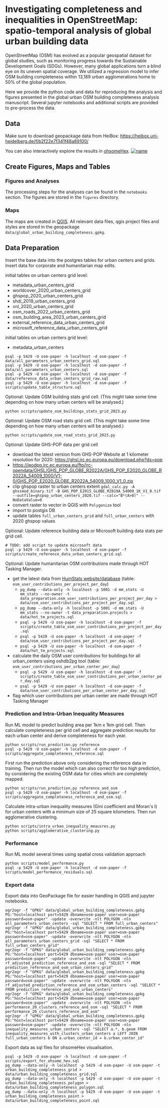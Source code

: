 # Investigating completeness and inequalities in OpenStreetMap: spatio-temporal analysis of global urban building data

OpenStreetMap (OSM) has evolved as a popular geospatial dataset for global studies, such as monitoring progress towards the Sustainable Development Goals (SDGs).
However, many global applications turn a blind eye on its uneven spatial coverage. We utilized a regression model to infer OSM building completeness within 13,189 urban agglomerations home to 50\% of the global population.

Here we provide the python code and data for reproducing the analysis and figures presented in the global urban OSM building completeness analysis manuscript. Several jupyter notebooks and additional scripts are provided to pre-process the data.


## Data
Make sure to download geopackage data from HeiBox: https://heibox.uni-heidelberg.de/f/b2f22e7f341f48a89100/

You can also interactively explore the results in [ohsomeHex](https://hex.ohsome.org/#/urban_building_completeness/2022-01-01T00:00:00Z/2/29.21752531472042/16.251362043911197).
[![name](figures/ohsome_hex_screenshot.png)](https://hex.ohsome.org/#/urban_building_completeness/2022-01-01T00:00:00Z/2/29.21752531472042/16.251362043911197)


## Create Figures, Maps and Tables
### Figures and Analyses
The processing steps for the analyses can be found in the `notebooks` section. The figures are stored in the `figures` directory.

### Maps
The maps are created in [QGIS](https://www.qgis.org/en/site/). All relevant data files, qgis project files and styles are stored in the geopackage `data/global_urban_building_completeness.gpkg`.


## Data Preparation
Insert the base data into the postgres tables for urban centers and grids. Insert data for corporate and humanitarian map edits.

initial tables on urban centers grid level:
* metadata_urban_centers_grid
* worldcover_2020_urban_centers_grid
* ghspop_2020_urban_centers_grid
* shdi_2019_urban_centers_grid
* vnl_2020_urban_centers_grid
* osm_roads_2022_urban_centers_grid
* osm_building_area_2023_urban_centers_grid
* external_reference_data_urban_centers_grid
* microsoft_reference_data_urban_centers_grid

initial tables on urban centers grid level:
* metadata_urban_centers

```
psql -p 5429 -U osm-paper -h localhost -d osm-paper -f data/all_parameters_urban_centers_grid.sql
psql -p 5429 -U osm-paper -h localhost -d osm-paper -f data/all_parameters_urban_centers.sql
psql -p 5429 -U osm-paper -h localhost -d osm-paper -f data/reference_data_urban_centers_grid_raw.sql
psql -p 5429 -U osm-paper -h localhost -d osm-paper -f scripts/update_table_structure.sql
```

Optional: Update OSM building stats grid cell. (This might take some time depending on how many urban centers will be analysed.)
```
python scripts/update_osm_buildings_stats_grid_2023.py
```

Optional: Update OSM road stats grid cell. (This might take some time depending on how many urban centers will be analysed.)
```
python scripts/update_osm_road_stats_grid_2023.py
```

Optional: Update GHS-POP data per grid cell
* download the latest version from GHS-POP Website at 1 kilometer resolution for 2020: https://ghsl.jrc.ec.europa.eu/download.php?ds=pop
* https://jeodpp.jrc.ec.europa.eu/ftp/jrc-opendata/GHSL/GHS_POP_GLOBE_R2022A/GHS_POP_E2020_GLOBE_R2022A_54009_1000/V1-0/GHS_POP_E2020_GLOBE_R2022A_54009_1000_V1_0.zip
* clip ghspop raster to urban centers extent `gdal_calc.py -A ghssmod_binary.tif -B GHS_POP_E2015_GLOBE_R2019A_54009_1K_V1_0.tif --outfile=ghspop_urban_centers_2020.tif --calc="B*(A>0)" --NoDataValue=0`
* convert raster to vector in QGIS with `Polygonize` tool
* import to postgis DB
* update tables `full_urban_centers_grid` and `full_urban_centers` with 2020 ghspop values

Optional: Update reference building data or Microsoft building data stats per grid cell.
```
# TODO: add script to update microsoft data
psql -p 5429 -U osm-paper -h localhost -d osm-paper -f scripts/create_reference_data_urban_centers_grid.sql
```

Optional: Update humanitarian OSM contributions made through HOT Tasking Manager.

* get the latest data from [HumStats website/database](https://humstats.heigit.org/index.html) (table: `osm_user_contributions_per_project_per_day`)
  * `pg_dump --data-only -h localhost -p 5001 -d mm_stats -U mm_stats --no-owner -t data_preparation.osm_user_contributions_per_project_per_day > data/osm_user_contributions_per_project_per_day.sql`
  * `pg_dump --data-only -h localhost -p 5001 -d mm_stats -U mm_stats --no-owner -t data_preparation.projects > data/hot_tm_projects.sql`
  * `psql -p 5429 -U osm-paper -h localhost -d osm-paper -f scripts/create_table_osm_user_contributions_per_project_per_day.sql`
  * `psql -p 5429 -U osm-paper -h localhost -d osm-paper -f data/osm_user_contributions_per_project_per_day.sql`
  * `psql -p 5429 -U osm-paper -h localhost -d osm-paper -f data/hot_tm_projects.sql`
* calculate the daily OSM user contributions for buildings for all urban_centers using oshdb2pg tool (table: `osm_user_contributions_per_urban_center_per_day`)
  * `psql -p 5429 -U osm-paper -h localhost -d osm-paper -f scripts/create_table_osm_user_contributions_per_urban_center_per_day.sql`
  * `psql -p 5429 -U osm-paper -h localhost -d osm-paper -f data/osm_user_contributions_per_urban_center_per_day.sql`
* flag which user contributions per urban center are made through HOT Tasking Manager

### Prediction and Intra-Urban Inequality Measures
Run ML model to predict building area per 1km x 1km grid cell. Then calculate completeness per grid cell and aggregate prediction results for each urban center and derive completeness for each year.

```
python scripts/run_prediction.py reference
psql -p 5429 -U osm-paper -h localhost -d osm-paper -f scripts/aggregate_completeness_reference.sql
```

First run the prediction above only considering the reference data in training. Then run the model which can also correct for too high prediction, by considering the existing OSM data for cities which are completely mapped.

```
python scripts/run_prediction.py reference_and_osm
psql -p 5429 -U osm-paper -h localhost -d osm-paper -f scripts/aggregate_completeness_reference_and_osm.sql
```

Calculate intra-urban inequality measures (Gini coefficient and Moran's I) for urban centers with a minimum size of 25 square kilometers. Then run agglomerative clustering.
```
python scripts/intra_urban_inequality_meausres.py
python scripts/agglomerative_clustering.py
```

### Performance
Run ML model several times using spatial cross validation approach

```
python scripts/model_performance.py
psql -p 5429 -U osm-paper -h localhost -d osm-paper -f scripts/model_performance_residuals.sql
```

### Export data
Export data into GeoPackage file for easier handling in QGIS and jupyter notebooks.

```
ogr2ogr -f "GPKG" data/global_urban_building_completeness.gpkg PG:"host=localhost port=5429 dbname=osm-paper user=osm-paper password=osm-paper" -update -overwrite -nlt POLYGON -nln all_parameters_urban_centers -sql "SELECT * FROM full_urban_centers"
ogr2ogr -f "GPKG" data/global_urban_building_completeness.gpkg PG:"host=localhost port=5429 dbname=osm-paper user=osm-paper password=osm-paper" -update -overwrite -nlt POLYGON -nln all_parameters_urban_centers_grid -sql "SELECT * FROM full_urban_centers_grid"
ogr2ogr -f "GPKG" data/global_urban_building_completeness.gpkg PG:"host=localhost port=5429 dbname=osm-paper user=osm-paper password=osm-paper" -update -overwrite -nlt POLYGON -nln rf_adjusted_prediction_reference_and_osm -sql "SELECT * FROM prediction_reference_and_osm_urban_centers_grid"
ogr2ogr -f "GPKG" data/global_urban_building_completeness.gpkg PG:"host=localhost port=5429 dbname=osm-paper user=osm-paper password=osm-paper" -update -overwrite -nlt POLYGON -nln rf_adjusted_prediction_reference_and_osm_urban_centers -sql "SELECT * FROM prediction_reference_and_osm_urban_centers"
ogr2ogr -f "GPKG" data/global_urban_building_completeness.gpkg PG:"host=localhost port=5429 dbname=osm-paper user=osm-paper password=osm-paper" -update -overwrite -nlt POLYGON -nln performance_20_clusters_reference_and_osm -sql "SELECT * FROM performance_20_clusters_reference_and_osm"
ogr2ogr -f "GPKG" data/global_urban_building_completeness.gpkg PG:"host=localhost port=5429 dbname=osm-paper user=osm-paper password=osm-paper" -update -overwrite -nlt POLYGON -nln inequality_measures_urban_centers -sql "SELECT a.*, b.geom FROM inequality_measures_with_clusters_urban_centers a LEFT JOIN full_urban_centers b ON a.urban_center_id = b.urban_center_id"
```

Export data as sql files for ohsomeHex visualisation.
```
psql -p 5429 -U osm-paper -h localhost -d osm-paper -f scripts/export_for_ohsome_hex.sql
pg_dump --data-only -h localhost -p 5429 -d osm-paper -U osm-paper -t urban_building_completeness_grid > data/urban_building_completeness_grid.sql
pg_dump --data-only -h localhost -p 5429 -d osm-paper -U osm-paper -t urban_building_completeness_polygon > data/urban_building_completeness_polygon.sql
pg_dump --data-only -h localhost -p 5429 -d osm-paper -U osm-paper -t urban_building_completeness_point > data/urban_building_completeness_point.sql
```




